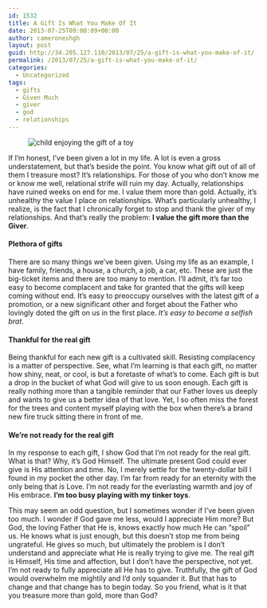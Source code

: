 ```yaml
---
id: 1532
title: A Gift Is What You Make Of It
date: 2013-07-25T09:00:09+00:00
author: cameroneshgh
layout: post
guid: http://34.205.127.110/2013/07/25/a-gift-is-what-you-make-of-it/
permalink: /2013/07/25/a-gift-is-what-you-make-of-it/
categories:
  - Uncategorized
tags:
  - gifts
  - Given Much
  - giver
  - god
  - relationships
---
```

<figure> 

<img alt="child enjoying the gift of a toy" src="https://waywardjourneyer.files.wordpress.com/2013/07/c56f2-0drnd9jubewsaspmb.jpg?w=525" data-recalc-dims="1" />
  
</figure> 

If I’m honest, I’ve been given a lot in my life. A lot is even a gross understatement, but that’s beside the point. You know what gift out of all of them I treasure most? It’s relationships. For those of you who don’t know me or know me well, relational strife will ruin my day. Actually, relationships have ruined weeks on end for me. I value them more than gold. Actually, it’s unhealthy the value I place on relationships. What’s particularly unhealthy, I realize, is the fact that I chronically forget to stop and thank the giver of my relationships. And that’s really the problem: **I value the gift more than the Giver**.

#### Plethora of gifts

There are so many things we’ve been given. Using my life as an example, I have family, friends, a house, a church, a job, a car, etc. These are just the big-ticket items and there are too many to mention. I’ll admit, it’s far too easy to become complacent and take for granted that the gifts will keep coming without end. It’s easy to preoccupy ourselves with the latest gift of a promotion, or a new significant other and forget about the Father who lovingly doted the gift on us in the first place. _It’s easy to become a selfish brat_.

#### Thankful for the real gift

Being thankful for each new gift is a cultivated skill. Resisting complacency is a matter of perspective. See, what I’m learning is that each gift, no matter how shiny, neat, or cool, is but a foretaste of what’s to come. Each gift is but a drop in the bucket of what God will give to us soon enough. Each gift is really nothing more than a tangible reminder that our Father loves us deeply and wants to give us a better idea of that love. Yet, I so often miss the forest for the trees and content myself playing with the box when there’s a brand new fire truck sitting there in front of me.

#### We’re not ready for the real gift

In my response to each gift, I show God that I’m not ready for the real gift. What is that? Why, it’s God Himself. The ultimate present God could ever give is His attention and time. No, I merely settle for the twenty-dollar bill I found in my pocket the other day. I’m far from ready for an eternity with the only being that _is_ Love. I’m not ready for the everlasting warmth and joy of His embrace. **I’m too busy playing with my tinker toys**.

This may seem an odd question, but I sometimes wonder if I’ve been given too much. I wonder if God gave me less, would I appreciate Him more? But God, the loving Father that He is, knows exactly how much He can “spoil” us. He knows what is just enough, but this doesn’t stop me from being ungrateful. He gives so much, but ultimately the problem is I don’t understand and appreciate what He is really trying to give me. The real gift is Himself, His time and affection, but I don’t have the perspective, not yet. I’m not ready to fully appreciate all He has to give. Truthfully, the gift of God would overwhelm me mightily and I’d only squander it. But that has to change and that change has to begin today. So you friend, what is it that you treasure more than gold, more than God?